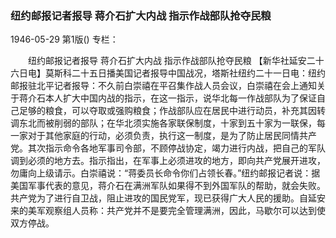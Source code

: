 ### 纽约邮报记者报导  蒋介石扩大内战  指示作战部队抢夺民粮

1946-05-29
第1版()
专栏：

　　纽约邮报记者报导
    蒋介石扩大内战
    指示作战部队抢夺民粮
    【新华社延安二十六日电】莫斯科二十五日播美国记者报导中国战况，塔斯社纽约二十一日电：纽约邮报驻北平记者报导：不久前白崇禧在平召集作战人员会议，白崇禧在会上通知关于蒋介石本人扩大中国内战的指示，在这一指示，说华北每一作战部队为了保证自己足够的粮食，可以夺取或强购粮食；作战部队应在居民中进行动员，补充其因转调东北而被削弱的部队；在华北须实施各家联保制度，十家到五十家为一联保，每一家对于其他家庭的行动，必须负责，执行这一制度，是为了防止居民同情共产党。其次指示命令各地军事司令部，不顾停战协定，竭力进行内战，把自己的军队调到必须的地方去。指示指出，在军事上必须进攻的地方，即向共产党展开进攻，勿庸向上级请示。白崇禧说：“蒋委员长命令你们占领长春。”纽约邮报记者说：据美国军事代表的意见，蒋介石在满洲军队如果得不到外国军队的帮助，就会失败。共产党为了进行自卫战，阻止进攻的国民党军，现已获得广大人民的援助。自延安来的美军观察组人员称：共产党并不是要完全管理满洲，因此，马歇尔可以达到使双方停战。
